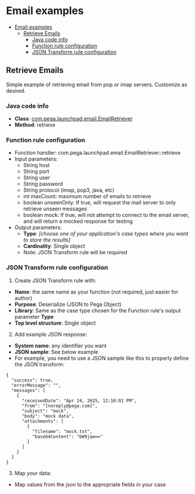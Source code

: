 # Email examples

<!-- TOC -->
* [Email examples](#email-examples)
  * [Retrieve Emails](#retrieve-emails)
    * [Java code info](#java-code-info)
    * [Function rule configuration](#function-rule-configuration)
    * [JSON Transform rule configuration](#json-transform-rule-configuration)
<!-- TOC -->

## Retrieve Emails

Simple example of retrieving email from pop or imap servers. Customize as desired.

### Java code info
- **Class**: [com.pega.launchpad.email.EmailRetriever](src/main/java/com/pega/launchpad/email/EmailRetriever.java)
- **Method**: retrieve

### Function rule configuration

- Function handler: com.pega.launchpad.email.EmailRetriever::retrieve
- Input parameters:
    - String host
    - String port
    - String user
    - String password
    - String protocol (imap, pop3, java, etc)
    - int maxCount: maximum number of emails to retrieve
    - boolean unseenOnly: If true, will request the mail server to only retrieve unseen messages
    - boolean mock: If true, will not attempt to connect to the email server, and will return a mocked response for testing
- Output parameters:
    - **Type**: *[choose one of your application's case types where you want to store the results]*
    - **Cardinality**: Single object
    - Note: JSON Transform rule will be required

### JSON Transform rule configuration

1. Create JSON Transform rule with:
- **Name**: the same name as your function (not required, just easier for author)
- **Purpose**: Deserialize (JSON to Pega Object)
- **Library**: Same as the case type chosen for the Function rule's output parameter **Type**
- **Top level structure**: Single object
2. Add example JSON response:
- **System name**: any identifier you want
- **JSON sample**: See below example
- For example, you need to use a JSON sample like this to properly define the JSON transform:
```
{
  "success": true,
  "errorMessage": "",
  "messages": [
    {
      "receivedDate": "Apr 24, 2025, 12:10:01 PM",
      "from": "[noreply@pega.com]",
      "subject": "mock",
      "body": "mock data",
      "attachments": [
        {
          "filename": "mock.txt",
          "base64Content": "bW9jaw=="
        }
      ]
    }
  ]
}
```
3. Map your data:
- Map values from the json to the appropriate fields in your case
  
